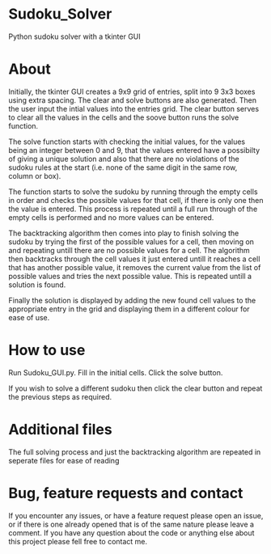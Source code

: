 # Sudoku_Solver

Python sudoku solver with a tkinter GUI


# About

Initially, the tkinter GUI creates a 9x9 grid of entries, split into 9 3x3 boxes using extra spacing. The clear and solve buttons are also generated. Then the user input the intial values into the entries grid. The clear button serves to clear all the values in the cells and the soove button runs the solve function.

The solve function starts with checking the initial values, for the values being an integer between 0 and 9, that the values entered have a possibilty of giving a unique solution and also that there are no violations of the sudoku rules at the start (i.e. none of the same digit in the same row, column or box). 

The function starts to solve the sudoku by running through the empty cells in order and checks the possible values for that cell, if there is only one then the value is entered. This process is repeated until a full run through of the empty cells is performed and no more values can be entered. 

The backtracking algorithm then comes into play to finish solving the sudoku by trying the first of the possible values for a cell, then moving on and repeating untill there are no possible values for a cell. The algorithm then backtracks through the cell values it just entered untill it reaches a cell that has another possible value, it removes the current value from the list of possible values and tries the next possible value. This is repeated untill a solution is found.

Finally the solution is displayed by adding the new found cell values to the appropriate entry in the grid and displaying them in a different colour for ease of use.


# How to use

Run Sudoku_GUI.py.
Fill in the initial cells.
Click the solve button.

If you wish to solve a different sudoku then click the clear button and repeat the previous steps as required.

# Additional files

The full solving process and just the backtracking algorithm are repeated in seperate files for ease of reading

# Bug, feature requests and contact

If you encounter any issues, or have a feature request please open an issue, or if there is one already opened that is of the same nature please leave a comment. If you have any question about the code or anything else about this project please fell free to contact me.
